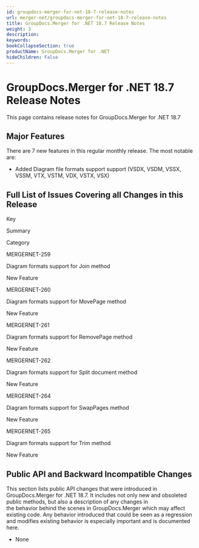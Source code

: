 ```yaml
---
id: groupdocs-merger-for-net-18-7-release-notes
url: merger-net/groupdocs-merger-for-net-18-7-release-notes
title: GroupDocs.Merger for .NET 18.7 Release Notes
weight: 3
description: 
keywords: 
bookCollapseSection: true
productName: GroupDocs.Merger for .NET
hideChildren: False
---
```


# GroupDocs.Merger for .NET 18.7 Release Notes

This page contains release notes for GroupDocs.Merger for .NET 18.7

## Major Features

There are 7 new features in this regular monthly release. The most notable are:

*   Added Diagram file formats support support (VSDX, VSDM, VSSX, VSSM, VTX, VSTM, VDX, VSTX, VSX)

## Full List of Issues Covering all Changes in this Release

Key

Summary

Category

MERGERNET-259

Diagram formats support for Join method

New Feature

MERGERNET-260

Diagram formats support for MovePage method

New Feature

MERGERNET-261

Diagram formats support for RemovePage method

New Feature

MERGERNET-262

Diagram formats support for Split document method

New Feature

MERGERNET-264

Diagram formats support for SwapPages method

New Feature

MERGERNET-265

Diagram formats support for Trim method

New Feature

## Public API and Backward Incompatible Changes

This section lists public API changes that were introduced in GroupDocs.Merger for .NET 18.7. It includes not only new and obsoleted public methods, but also a description of any changes in the behavior behind the scenes in GroupDocs.Merger which may affect existing code. Any behavior introduced that could be seen as a regression and modifies existing behavior is especially important and is documented here.

*   None
